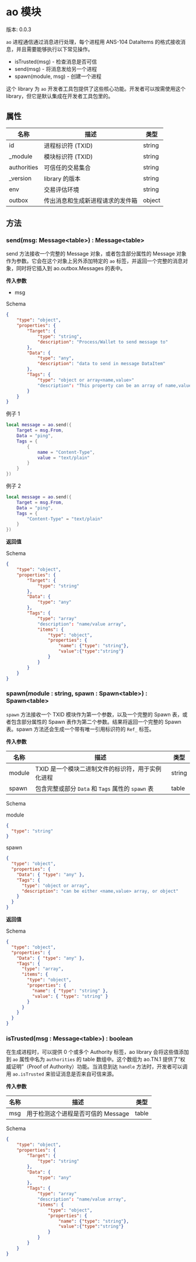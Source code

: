 # ao 模块

版本: 0.0.3

`ao` 进程通信通过消息进行处理，每个进程用 ANS-104 DataItems 的格式接收消息，并且需要能够执行以下常见操作。

- isTrusted(msg) - 检查消息是否可信
- send(msg) - 将消息发给另一个进程
- spawn(module, msg) - 创建一个进程

这个 library 为 `ao` 开发者工具包提供了这些核心功能。开发者可以按需使用这个 library，但它是默认集成在开发者工具包里的。

## 属性

| 名称         | 描述                                   | 类型   |
| ----------- | -------------------------------------- | ------ |
| id          | 进程标识符 (TXID)              | string |
| \_module    | 模块标识符 (TXID)               | string |
| authorities | 可信任的交易集合                     | string |
| \_version   | library 的版本             | string |
| env         | 交易评估环境                 | string |
| outbox      | 传出消息和生成新进程请求的发件箱 | object |

## 方法

### send(msg: Message\<table>) : Message\<table>

 send 方法接收一个完整的 Message 对象，或者包含部分属性的 Message 对象作为参数。它会在这个对象上另外添加特定的 `ao` 标签，并返回一个完整的消息对象，同时将它插入到 ao.outbox.Messages 的表中。

**传入参数**

- msg

Schema

```json
{
    "type": "object",
    "properties": {
        "Target": {
            "type": "string",
            "description": "Process/Wallet to send message to"
        },
        "Data": {
            "type": "any",
            "description": "data to send in message DataItem"
        },
        "Tags": {
            "type": "object or array<name,value>"
            "description": "This property can be an array of name,value objects or an object"
        }
    }
}
```

例子 1

```lua
local message = ao.send({
    Target = msg.From,
    Data = "ping",
    Tags = {
        {
            name = "Content-Type",
            value = "text/plain"
        }
    }
})
```

例子 2

```lua
local message = ao.send({
    Target = msg.From,
    Data = "ping",
    Tags = {
        "Content-Type" = "text/plain"
    }
})
```

**返回值**

Schema

```json
{
    "type": "object",
    "properties": {
        "Target": {
            "type": "string"
        },
        "Data": {
            "type": "any"
        },
        "Tags": {
            "type": "array"
            "description": "name/value array",
            "items": {
                "type": "object",
                "properties": {
                    "name": {"type": "string"},
                    "value":{"type":"string"}
                }
            }
        }
    }
}
```

### spawn(module : string, spawn : Spawn\<table>) : Spawn\<table>

`spawn` 方法接收一个 TXID 模块作为第一个参数，以及一个完整的 Spawn 表，或者包含部分属性的 Spawn 表作为第二个参数。结果将返回一个完整的 Spawn 表。spawn 方法还会生成一个带有唯一引用标识符的 `Ref_` 标签。

**传入参数**

| 名称   | 描述                                                                             | 类型   |
| ------ | --------------------------------------------------------------------------------------- | ------ |
| module | TXID 是一个模块二进制文件的标识符，用于实例化进程        | string |
| spawn  | 包含完整或部分 `Data` 和 `Tags` 属性的 `spawn` 表     | table  |

Schema

module

```json
{
  "type": "string"
}
```

spawn

```json
{
  "type": "object",
  "properties": {
    "Data": { "type": "any" },
    "Tags": {
      "type": "object or array",
      "description": "can be either <name,value> array, or object"
    }
  }
}
```

**返回值**

Schema

```json
{
  "type": "object",
  "properties": {
    "Data": { "type": "any" },
    "Tags": {
      "type": "array",
      "items": {
        "type": "object",
        "properties": {
          "name": { "type": "string" },
          "value": { "type": "string" }
        }
      }
    }
  }
}
```

### isTrusted(msg : Message\<table>) : boolean

在生成进程时，可以提供 0 个或多个 Authority 标签，ao library 会将这些值添加到 `ao` 属性中名为 `authorities` 的 table 数组中。这个数组为 ao.TN.1 提供了“权威证明”（Proof of Authority）功能。当消息到达 `handle` 方法时，开发者可以调用 `ao.isTrusted` 来验证消息是否来自可信来源。

**传入参数**

| 名称 | 描述                                 | 类型  |
| ---- | ------------------------------------------- | ----- |
| msg  | 用于检测这个进程是否可信的 Message               | table |

Schema

```json
{
    "type": "object",
    "properties": {
        "Target": {
            "type": "string"
        },
        "Data": {
            "type": "any"
        },
        "Tags": {
            "type": "array"
            "description": "name/value array",
            "items": {
                "type": "object",
                "properties": {
                    "name": {"type": "string"},
                    "value":{"type":"string"}
                }
            }
        }
    }
}
```
